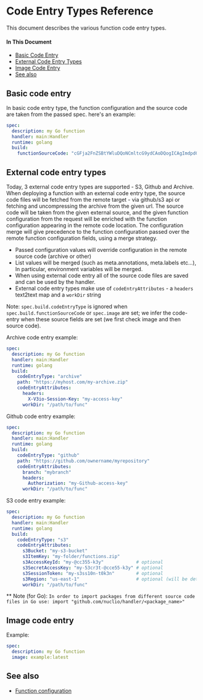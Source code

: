 # Code Entry Types Reference

This document describes the various function code entry types.

#### In This Document

- [Basic Code Entry](#basic-code-entry)
- [External Code Entry Types](#external-code-entry-types)
- [Image Code Entry](#image-code-entry)
- [See also](#see-also)

## Basic code entry

In basic code entry type, the function configuration and the source code are taken from the passed spec. here's an example:
```yaml
spec:
  description: my Go function
  handler: main:Handler
  runtime: golang
  build:
    functionSourceCode: "cGFja2FnZSBtYWluDQoNCmltcG9ydCAoDQogICAgImdpdGh1Yi5jb20vbnVjbGlvL251Y2xpby1zZGstZ28iDQopDQoNCmZ1bmMgSGFuZGxlcihjb250ZXh0ICpudWNsaW8uQ29udGV4dCwgZXZlbnQgbnVjbGlvLkV2ZW50KSAoaW50ZXJmYWNle30sIGVycm9yKSB7DQogICAgcmV0dXJuIG5pbCwgbmlsDQp9"
```

## External code entry types

Today, 3 external code entry types are supported - S3, Github and Archive.
When deploying a function with an external code entry type, the source code files will be fetched from the remote
 target - via github/s3 api or fetching and uncompressing the archive from the given url.
The source code will be taken from the given external source, and the given function configuration from the request
 will be enriched with the function configuration appearing in the remote code location.
The configuration merge will give precedence to the function configuration passed over the remote function configuration fields, using a merge strategy.
* Passed configuration values will override configuration in the remote source code (archive or other)
* List values will be merged (such as meta.annotations, meta.labels etc...), In particular, environment variables will be merged.
* When using external code entry all of the source code files are saved and can be used by the handler.
* External code entry types make use of `codeEntryAttributes` - a `headers` text2text map and a `workDir` string

Note: `spec.build.codeEntryType` is ignored when `spec.build.functionSourceCode` or `spec.image` are set;
 we infer the code-entry when these source fields are set (we first check image and then source code).

Archive code entry example:
```yaml
spec:
  description: my Go function
  handler: main:Handler
  runtime: golang
  build:
    codeEntryType: "archive"
    path: "https://myhost.com/my-archive.zip"
    codeEntryAttributes:
      headers:
        X-V3io-Session-Key: "my-access-key"
      workDir: "/path/to/func"
```

Github code entry example:
```yaml
spec:
  description: my Go function
  handler: main:Handler
  runtime: golang
  build:
    codeEntryType: "github"
    path: "https://github.com/ownername/myrepository"
    codeEntryAttributes:
      branch: "mybranch"
      headers:
        Authorization: "my-Github-access-key"
      workDir: "/path/to/func"
```

S3 code entry example:
```yaml
spec:
  description: my Go function
  handler: main:Handler
  runtime: golang
  build:
    codeEntryType: "s3"
    codeEntryAttributes:
      s3Bucket: "my-s3-bucket"
      s3ItemKey: "my-folder/functions.zip"
      s3AccessKeyId: "my-@cc355-k3y"            # optional
      s3SecretAccessKey: "my-53cr3t-@cce55-k3y" # optional
      s3SessionToken: "my-s3ss10n-t0k3n"        # optional
      s3Region: "us-east-1"                     # optional (will be determined automatically when not mentioned)
      workDir: "/path/to/func"
```

** Note (for Go): `In order to import packages from different source code files in Go use: import "github.com/nuclio/handler/<package_name>"`

## Image code entry
Example:
```yaml
spec:
  description: my Go function
  image: example:latest
```

## See also
- [Function configuration](/docs/reference/function-configuration/function-configuration-reference.md)
